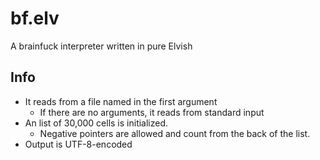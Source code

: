 # bf.elv

A brainfuck interpreter written in pure Elvish

## Info

- It reads from a file named in the first argument
	- If there are no arguments, it reads from standard input
- An list of 30,000 cells is initialized.
	- Negative pointers are allowed and count from the back of the list.
- Output is UTF-8-encoded

